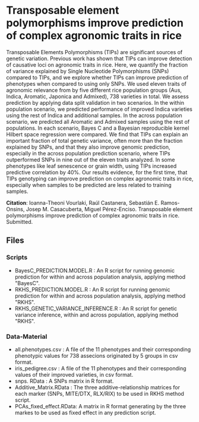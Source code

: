 # Transposable element polymorphisms improve prediction of complex agronomic traits in rice

Transposable Elements Polymorphisms (TIPs) are significant sources of genetic variation. Previous work has shown that TIPs can improve detection of causative loci on agronomic traits in rice. Here, we quantify the fraction of variance explained by Single Nucleotide Polymorphisms (SNPs) compared to TIPs, and we explore whether TIPs can improve prediction of phenotypes when compared to using only SNPs. We used eleven traits of agronomic relevance from by five different rice population groups (Aus, Indica, Aromatic, Japonica and Admixed), 738 varieties in total. We assess prediction by applying data split validation in two scenarios. In the within population scenario, we predicted performance of improved Indica varieties using the rest of Indica and additional samples. In the across population scenario, we predicted all Aromatic and Admixed samples using the rest of populations. In each scenario, Bayes C and a Bayesian reproducible kernel Hilbert space regression were compared. We find that TIPs can explain an important fraction of total genetic variance, often more than the fraction explained by SNPs, and that they also improve genomic prediction, especially in the across population prediction scenario, where TIPs outperformed SNPs in nine out of the eleven traits analyzed. In some phenotypes like leaf senescence or grain width, using TIPs increased predictive correlation by 40%. Our results evidence, for the first time, that TIPs genotyping can improve prediction on complex agronomic traits in rice, especially when samples to be predicted are less related to training samples. 

**Citation**:  Ioanna-Theoni Vourlaki, Raúl Castanera, Sebastián E. Ramos-Onsins, Josep M. Casacuberta, Miguel Pérez-Enciso. Transposable element polymorphisms improve prediction of complex agronomic traits in rice. Submitted.



## Files
  ### Scripts 
  * BayesC_PREDICTION.MODEL.R : An R script for running genomic prediction for within and across population analysis, applying method "BayesC".   
  * RKHS_PREDICTION.MODEL.R :   An R script for running genomic prediction for within and across population analysis, applying method "RKHS".
  * RKHS_GENETIC_VARIANCE_INFERENCE.R : An R script for genetic variance inference, within and across population, applying method "RKHS".    
   ### Data-Material
   * all.phenotypes.csv : A file of the 11 phenotypes and their corresponding phenotypic values for 738 assecions originated by 5 groups in csv format. 
   * iris_pedigree.csv :  A file of the 11 phenotypes and their corresponding values of their improved varieties, in csv format.
   * snps. RData : A SNPs matrix in R format.
   * Additive_Matrix.RData : The three additive-relationship matrices for each marker (SNPs, MITE/DTX, RLX/RIX) to be used in RKHS method script. 
   * PCAs_fixed_effect.RData: A matrix in R format generating by the three markes to be used as fixed effect in any prediction script.
   

